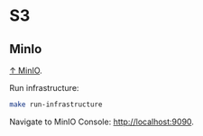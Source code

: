 # S3

## MinIo

[↑ MinIO](https://min.io/docs/minio/container/index.html).

Run infrastructure:

```bash
make run-infrastructure
```

Navigate to MinIO Console: <http://localhost:9090>.
